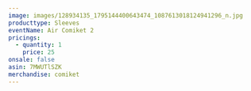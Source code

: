 ```yaml
---
image: images/128934135_1795144400643474_1087613018124941296_n.jpg
producttype: Sleeves
eventName: Air Comiket 2
pricings:
  - quantity: 1
    price: 25
onsale: false
asin: 7MWUTlSZK
merchandise: comiket
---
```

